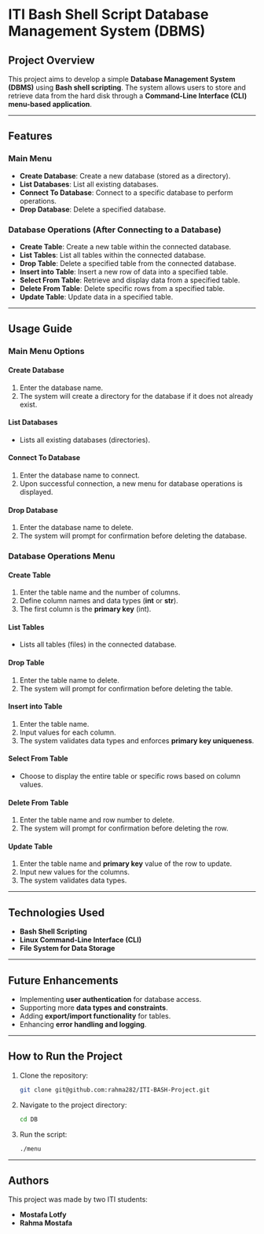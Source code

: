 # ITI Bash Shell Script Database Management System (DBMS)

## Project Overview
This project aims to develop a simple **Database Management System (DBMS)** using **Bash shell scripting**. The system allows users to store and retrieve data from the hard disk through a **Command-Line Interface (CLI) menu-based application**.

---



## Features
### Main Menu
- **Create Database**: Create a new database (stored as a directory).
- **List Databases**: List all existing databases.
- **Connect To Database**: Connect to a specific database to perform operations.
- **Drop Database**: Delete a specified database.

### Database Operations (After Connecting to a Database)
- **Create Table**: Create a new table within the connected database.
- **List Tables**: List all tables within the connected database.
- **Drop Table**: Delete a specified table from the connected database.
- **Insert into Table**: Insert a new row of data into a specified table.
- **Select From Table**: Retrieve and display data from a specified table.
- **Delete From Table**: Delete specific rows from a specified table.
- **Update Table**: Update data in a specified table.

---

## Usage Guide
### Main Menu Options
#### **Create Database**
1. Enter the database name.
2. The system will create a directory for the database if it does not already exist.

#### **List Databases**
- Lists all existing databases (directories).

#### **Connect To Database**
1. Enter the database name to connect.
2. Upon successful connection, a new menu for database operations is displayed.

#### **Drop Database**
1. Enter the database name to delete.
2. The system will prompt for confirmation before deleting the database.

### **Database Operations Menu**
#### **Create Table**
1. Enter the table name and the number of columns.
2. Define column names and data types (**int** or **str**).
3. The first column is the **primary key** (int).

#### **List Tables**
- Lists all tables (files) in the connected database.

#### **Drop Table**
1. Enter the table name to delete.
2. The system will prompt for confirmation before deleting the table.

#### **Insert into Table**
1. Enter the table name.
2. Input values for each column.
3. The system validates data types and enforces **primary key uniqueness**.

#### **Select From Table**
- Choose to display the entire table or specific rows based on column values.

#### **Delete From Table**
1. Enter the table name and row number to delete.
2. The system will prompt for confirmation before deleting the row.

#### **Update Table**
1. Enter the table name and **primary key** value of the row to update.
2. Input new values for the columns.
3. The system validates data types.

---

## Technologies Used
- **Bash Shell Scripting**
- **Linux Command-Line Interface (CLI)**
- **File System for Data Storage**

---

## Future Enhancements
- Implementing **user authentication** for database access.
- Supporting more **data types and constraints**.
- Adding **export/import functionality** for tables.
- Enhancing **error handling and logging**.

---

## How to Run the Project
1. Clone the repository:
   ```bash
   git clone git@github.com:rahma282/ITI-BASH-Project.git
   ```
2. Navigate to the project directory:
   ```bash
   cd DB
   ```
3. Run the script:
   ```bash
   ./menu
   ```
---
   
## Authors
This project was made by two ITI students:

- **Mostafa Lotfy**  
- **Rahma Mostafa**



